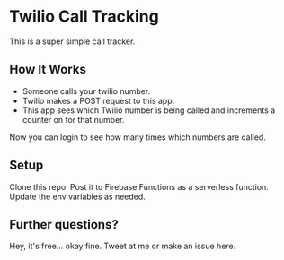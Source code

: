 # Twilio Call Tracking

This is a super simple call tracker.

## How It Works

- Someone calls your twilio number.
- Twilio makes a POST request to this app.
- This app sees which Twilio number is being called and increments a counter on
  for that number.

Now you can login to see how many times which numbers are called.

## Setup

Clone this repo. Post it to Firebase Functions as a serverless function. Update
the env variables as needed.

## Further questions?

Hey, it's free... okay fine. Tweet at me or make an issue here.
